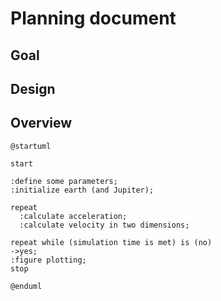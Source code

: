 # Planning document

## Goal



## Design


## Overview

```plantuml
@startuml

start

:define some parameters;
:initialize earth (and Jupiter);

repeat
  :calculate acceleration;
  :calculate velocity in two dimensions;

repeat while (simulation time is met) is (no)
->yes;
:figure plotting;
stop

@enduml


```
